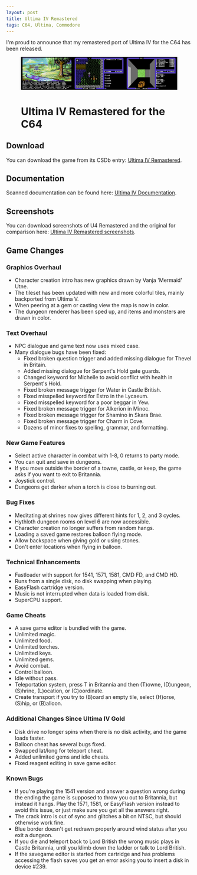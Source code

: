 ```yaml
---
layout: post
title: Ultima IV Remastered
tags: C64, Ultima, Commodore
---
```


I'm proud to announce that my remastered port of Ultima IV for the C64 has been released.


<figure>
    <a href="/images/u4-remastered-trinity-large.png"><img src="/images/u4-remastered-trinity-large.png" alt="Ultima IV Remastered"></a>
    <h1>Ultima IV Remastered for the C64</h1>
</figure>


## Download

You can download the game from its CSDb entry: [Ultima IV Remastered](http://csdb.dk/release/index.php?id=137331).


## Documentation

Scanned documentation can be found here: [Ultima IV Documentation](https://paradroid.automac.se/u4/docs.html).


## Screenshots

You can download screenshots of U4 Remastered and the original for comparison here: [Ultima IV Remastered screenshots](/data/u4screenshots.zip).


## Game Changes


### Graphics Overhaul

* Character creation intro has new graphics drawn by Vanja 'Mermaid' Utne.
* The tileset has been updated with new and more colorful tiles, mainly backported from Ultima V.
* When peering at a gem or casting view the map is now in color.
* The dungeon renderer has been sped up, and items and monsters are drawn in color.


### Text Overhaul

* NPC dialogue and game text now uses mixed case.
* Many dialogue bugs have been fixed:
    * Fixed broken question trigger and added missing dialogue for Thevel in Britain.
    * Added missing dialogue for Serpent's Hold gate guards.
    * Changed keyword for Michelle to avoid conflict with health in Serpent's Hold.
    * Fixed broken message trigger for Water in Castle British.
    * Fixed misspelled keyword for Estro in the Lycaeum.
    * Fixed misspelled keyword for a poor beggar in Yew.
    * Fixed broken message trigger for Alkerion in Minoc.
    * Fixed broken message trigger for Shamino in Skara Brae.
    * Fixed broken message trigger for Charm in Cove.
    * Dozens of minor fixes to spelling, grammar, and formatting.


### New Game Features

* Select active character in combat with 1-8, 0 returns to party mode.
* You can quit and save in dungeons.
* If you move outside the border of a towne, castle, or keep, the game asks if you want to exit to Britannia.
* Joystick control.
* Dungeons get darker when a torch is close to burning out.


### Bug Fixes

* Meditating at shrines now gives different hints for 1, 2, and 3 cycles.
* Hythloth dungeon rooms on level 6 are now accessible.
* Character creation no longer suffers from random hangs.
* Loading a saved game restores balloon flying mode.
* Allow backspace when giving gold or using stones.
* Don't enter locations when flying in balloon.


### Technical Enhancements

* Fastloader with support for 1541, 1571, 1581, CMD FD, and CMD HD.
* Runs from a single disk, no disk swapping when playing.
* EasyFlash cartridge version.
* Music is not interrupted when data is loaded from disk.
* SuperCPU support.


### Game Cheats

* A save game editor is bundled with the game.
* Unlimited magic.
* Unlimited food.
* Unlimited torches.
* Unlimited keys.
* Unlimited gems.
* Avoid combat.
* Control balloon.
* Idle without pass.
* Teleportation system, press T in Britannia and then (T)owne, (D)ungeon, (S)hrine, (L)ocation, or (C)oordinate.
* Create transport if you try to (B)oard an empty tile, select (H)orse, (S)hip, or (B)alloon.


### Additional Changes Since Ultima IV Gold

* Disk drive no longer spins when there is no disk activity, and the game loads faster.
* Balloon cheat has several bugs fixed.
* Swapped lat/long for teleport cheat.
* Added unlimited gems and idle cheats.
* Fixed reagent editing in save game editor.


### Known Bugs

* If you're playing the 1541 version and answer a question wrong during the ending the game is supposed to throw you out to Britannia, but instead it hangs. Play the 1571, 1581, or EasyFlash version instead to avoid this issue, or just make sure you get all the answers right.
* The crack intro is out of sync and glitches a bit on NTSC, but should otherwise work fine.
* Blue border doesn't get redrawn properly around wind status after you exit a dungeon.
* If you die and teleport back to Lord British the wrong music plays in Castle Britannia, until you klimb down the ladder or talk to Lord British.
* If the savegame editor is started from cartridge and has problems accessing the flash saves you get an error asking you to insert a disk in device #239.
